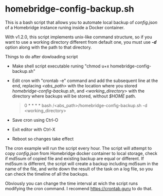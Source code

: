 # homebridge-config-backup.sh
This is a bash script that allows you to automate local backup of *config.json* of a Homebridge instance runing inside a Docker container.

With v1.2.0, this script implements unix-like command structure, so if you want to use a working directory different from default one, you must use ***-d*** option along with the path to that directory.

Things to do after dowloading script

- Make shell script executable runing "chmod u+x homebridge-config-backup.sh"
- Edit cron with "crontab -e" command and add the subsequent line at the end, replacing *<abs_path>* with the location where you stored *homebridge-config-backup.sh*, and *<working_directory>* with the directory where backups will be stored, without *$HOME* path.

  >  0 * * * * bash /<abs_path>/homebridge-config-backup.sh -d <working_directory>
  
- Save cron using Ctrl-O
- Exit editor with Ctrl-X
- Reboot so changes take effect

The cron example will run the script every hour. The script will attempt to copy *config.json* from Homebridge docker container to local storage, check if md5sum of copied file and existing backup are equal or different. If md5sum is different, the script will create a backup including md5sum in the name of the file, and write down the result of the task on a log file, so you can check the timeline of all the backups.

Obviously you can change the time interval at wich the script runs modifying the cron command. I recomend https://crontab.guru to do that.
